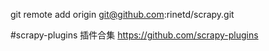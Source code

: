 git remote add origin git@github.com:rinetd/scrapy.git

#scrapy-plugins 插件合集 https://github.com/scrapy-plugins
